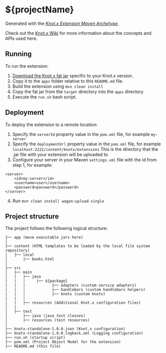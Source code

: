 # ${projectName}

Generated with the [_Knot.x Extension Maven Archetype_](https://github.com/Knotx/knotx-extension-archetype).

Check out the [Knot.x Wiki](https://github.com/Cognifide/knotx/wiki) for more information about the concepts
and APIs used here.

## Running

To run the extension:

1. [Download the Knot.x fat jar](https://github.com/Cognifide/knotx/releases) specific to your Knot.x version. 
2. Copy it to the `apps` folder relative to this `README.md` file.
3. Build the extension using `mvn clean install`
4. Copy the fat jar from the `target` directory into the `apps` directory
5. Execute the `run.sh` bash script.

## Deployment

To deploy the extension to a remote location:

1. Specify the `serverId` property value in the `pom.xml` file, for example `my-server`
2. Specify the `deploymentUrl` property value in the `pom.xml` file, for example `localhost:2222/content/knotx/extensions`
This is the directory that the .jar file with your extension will be uploaded to
3. Configure your server in your Maven `settings.xml` file with the id from step 1, for example:

```
<server>
    <id>my-server</id>
    <username>user</username>
    <password>password</password>
</server>
```

4. Run `mvn clean install wagon:upload-single`

## Project structure

The project follows the following logical structure:

```
├── app (move executable jars here)
│   
├── content (HTML templates to be loaded by the local file system repository)
│   ├── local
│       ├── books.html
|
├── src
│   ├── main
│   |   ├── java
|   |   |     ├── ${package}
|   |   |            ├── adapters (custom service adapters)
|   |   |            ├── handlebars (custom handlebars helpers)
|   |   |            ├── knots (custom knots)
|   |   |
│   |   ├── resources (Additional Knot.x configuration files)
|   |
│   ├── test
│       ├── java (java test classes)
│       ├── resources (test resources)
|
├── knotx-standalone-1.0.0.json (Knot.x configuration)
├── knotx-standalone-1.0.0.logback.xml (Logging configuration)
├── run.sh (startup script)
├── pom.xml (Project Object Model for the extension)
├── README.md (this file)
```
